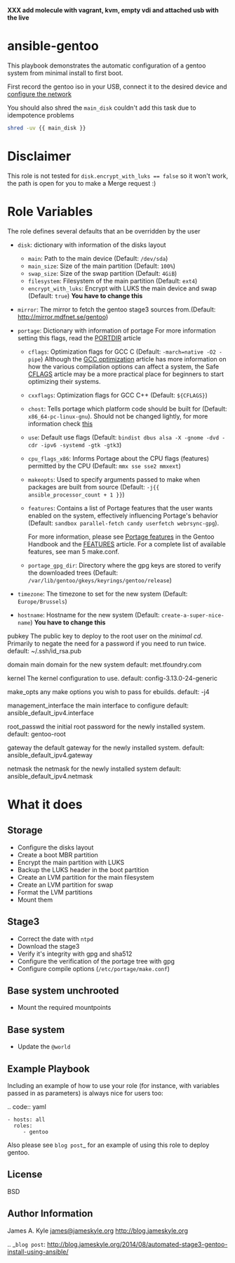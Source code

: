 **XXX add molecule with vagrant, kvm, empty vdi and attached usb with the live**

# ansible-gentoo

This playbook demonstrates the automatic configuration of a gentoo system from
minimal install to first boot.

First record the gentoo iso in your USB, connect it to the desired device and
[configure the network](https://wiki.gentoo.org/wiki/Handbook:AMD64/Installation/Networking)

You should also shred the `main_disk` couldn't add this task due to idempotence
problems

```bash
shred -uv {{ main_disk }}
```

# Disclaimer

This role is not tested for `disk.encrypt_with_luks == false` so it won't work,
the path is open for you to make a Merge request :)

# Role Variables

The role defines several defaults that an be overridden by the user

* `disk`: dictionary with information of the disks layout
  * `main`: Path to the main device (Default: `/dev/sda`)
  * `main_size`: Size of the main partition (Default: `100%`)
  * `swap_size`: Size of the swap partition (Default: `4GiB`)
  * `filesystem`: Filesystem of the main partition (Default: `ext4`)
  * `encrypt_with_luks`: Encrypt with LUKS the main device and swap (Default:
    `true`) **You have to change this**
* `mirror`: The mirror to fetch the gentoo stage3 sources from.(Default:
  http://mirror.mdfnet.se/gentoo)


* `portage`: Dictionary with information of portage
  For more information setting this flags, read the
  [PORTDIR](https://wiki.gentoo.org/wiki//etc/portage/make.conf#PORTDIR) article
  * `cflags`: Optimization flags for GCC C (Default: `-march=native -O2 -pipe`)
    Although the [GCC
    optimization](https://wiki.gentoo.org/wiki/GCC_optimization) article has
    more information on how the various compilation options can affect a system,
    the Safe [CFLAGS](https://wiki.gentoo.org/wiki/Safe_CFLAGS) article may be
    a more practical place for beginners to start optimizing their systems.
  * `cxxflags`: Optimization flags for GCC C++ (Default: `${CFLAGS}`)
  * `chost`: Tells portage which platform code should be built for (Default:
    `x86_64-pc-linux-gnu`). Should not be changed lightly, for more information
    check [this](http://www.gentoo.org/doc/en/change-chost.xml)
  * `use`: Default use flags (Default: `bindist dbus alsa -X -gnome -dvd -cdr
    -ipv6 -systemd -gtk -gtk3`)
  * `cpu_flags_x86`: Informs Portage about the CPU flags (features) permitted by
    the CPU (Default: `mmx sse sse2 mmxext`)
  * `makeopts`: Used to specify arguments passed to make when packages are built
    from source (Default: `-j{{ ansible_processor_count + 1 }}`)
  * `features`: Contains a list of Portage features that the user wants enabled
    on the system, effectively influencing Portage's behavior (Default: `sandbox
    parallel-fetch candy userfetch webrsync-gpg`).

    For more information, please see [Portage
    features](https://wiki.gentoo.org/wiki/Handbook:AMD64/Working/Features) in
    the Gentoo Handbook and the
    [FEATURES](https://wiki.gentoo.org/wiki/FEATURES) article. For a complete
    list of available features, see man 5 make.conf.
  * `portage_gpg_dir`: Directory where the gpg keys are stored to verify the
    downloaded trees (Default: `/var/lib/gentoo/gkeys/keyrings/gentoo/release`)
* `timezone`: The timezone to set for the new system  (Default:
  `Europe/Brussels`)
* `hostname`: Hostname for the new system (Default: `create-a-super-nice-name`)
  **You have to change this**

pubkey
    The public key to deploy to the root user on the *minimal cd*. Primarily to
    negate the need for a password if you need to run twice.
    default: ~/.ssh/id_rsa.pub


domain
    main domain for the new system
    default: met.tfoundry.com

kernel
    The kernel configuration to use.
    default: config-3.13.0-24-generic

make_opts
    any make options you wish to pass for ebuilds.
    default: -j4

management_interface
    the main interface to configure
    default: ansible_default_ipv4.interface

root_passwd
    the initial root password for the newly installed system.
    default: gentoo-root

gateway
    the default gateway for the newly installed system.
    default: ansible_default_ipv4.gateway

netmask
    the netmask for the newly installed system
    default: ansible_default_ipv4.netmask


# What it does

## Storage
* Configure the disks layout
* Create a boot MBR partition
* Encrypt the main partition with LUKS
* Backup the LUKS header in the boot partition
* Create an LVM partition for the main filesystem
* Create an LVM partition for swap
* Format the LVM partitions
* Mount them

## Stage3
* Correct the date with `ntpd`
* Download the stage3
* Verify it's integrity with gpg and sha512
* Configure the verification of the portage tree with gpg
* Configure compile options (`/etc/portage/make.conf`)

## Base system unchrooted
* Mount the required mountpoints

## Base system
* Update the `@world`

Example Playbook
----------------

Including an example of how to use your role (for instance, with variables
passed in as parameters) is always nice for users too:

.. code:: yaml

    - hosts: all
      roles:
         - gentoo

Also please see  `blog post`_  for an example of using this role to deploy
gentoo.

License
-------

BSD

Author Information
------------------

James A. Kyle
james@jameskyle.org
http://blog.jameskyle.org

.. _`blog post`: http://blog.jameskyle.org/2014/08/automated-stage3-gentoo-install-using-ansible/
